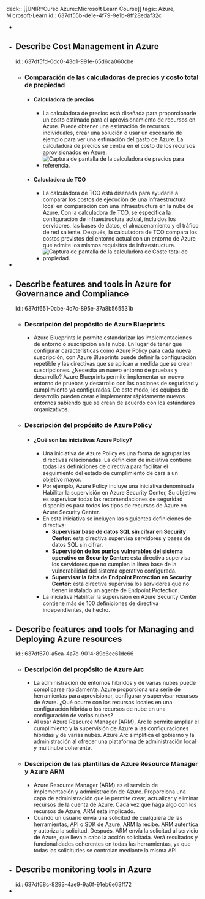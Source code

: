 deck:: [[UNIR::Curso Azure::Microsoft Learn Course]]
tags:: Azure, Microsoft-Learn
id:: 637df55b-de1e-4f79-9e1b-8ff28edaf32c

-
- ## Describe Cost Management in Azure
  id:: 637df5fd-0dc0-43d1-991e-65d6ca060cbe
	- ### Comparación de las calculadoras de precios y costo total de propiedad
		- #### Calculadora de precios
			- La calculadora de precios está diseñada para proporcionarle un costo estimado para el aprovisionamiento de recursos en Azure. Puede obtener una estimación de recursos individuales, crear una solución o usar un escenario de ejemplo para ver una estimación del gasto de Azure. La calculadora de precios se centra en el costo de los recursos aprovisionados en Azure.
			- ![Captura de pantalla de la calculadora de precios para referencia.](https://learn.microsoft.com/es-es/training/wwl-azure/describe-cost-management-azure/media/price-calculator-0a750ac3.png)
		- #### Calculadora de TCO
			- La calculadora de TCO está diseñada para ayudarle a comparar los costos de ejecución de una infraestructura local en comparación con una infraestructura en la nube de Azure. Con la calculadora de TCO, se especifica la configuración de infraestructura actual, incluidos los servidores, las bases de datos, el almacenamiento y el tráfico de red saliente. Después, la calculadora de TCO compara los costos previstos del entorno actual con un entorno de Azure que admite los mismos requisitos de infraestructura.
			- ![Captura de pantalla de la calculadora de Coste total de propiedad.](https://learn.microsoft.com/es-es/training/wwl-azure/describe-cost-management-azure/media/total-cost-ownership-657fe344.png)
-
- ## Describe features and tools in Azure for Governance and Compliance
  id:: 637df651-0cbe-4c7c-895e-37a8b565531b
	- ### Descripción del propósito de Azure Blueprints
		- Azure Blueprints le permite estandarizar las implementaciones de entorno o suscripción en la nube. En lugar de tener que configurar características como Azure Policy para cada nueva suscripción, con Azure Blueprints puede definir la configuración repetible y las directivas que se aplican a medida que se crean suscripciones. ¿Necesita un nuevo entorno de pruebas y desarrollo? Azure Blueprints permite implementar un nuevo entorno de pruebas y desarrollo con las opciones de seguridad y cumplimiento ya configuradas. De este modo, los equipos de desarrollo pueden crear e implementar rápidamente nuevos entornos sabiendo que se crean de acuerdo con los estándares organizativos.
	- ### Descripción del propósito de Azure Policy
		- #### ¿Qué son las iniciativas Azure Policy?
			- Una iniciativa de Azure Policy es una forma de agrupar las directivas relacionadas. La definición de iniciativa contiene todas las definiciones de directiva para facilitar el seguimiento del estado de cumplimiento de cara a un objetivo mayor.
			- Por ejemplo, Azure Policy incluye una iniciativa denominada Habilitar la supervisión en Azure Security Center, Su objetivo es supervisar todas las recomendaciones de seguridad disponibles para todos los tipos de recursos de Azure en Azure Security Center.
			- En esta iniciativa se incluyen las siguientes definiciones de directiva:
				- **Supervisar base de datos SQL sin cifrar en Security Center:** esta directiva supervisa servidores y bases de datos SQL sin cifrar.
				- **Supervisión de los puntos vulnerables del sistema operativo en Security Center:** esta directiva supervisa los servidores que no cumplen la línea base de la vulnerabilidad del sistema operativo configurada.
				- **Supervisar la falta de Endpoint Protection en Security Center:** esta directiva supervisa los servidores que no tienen instalado un agente de Endpoint Protection.
			- La iniciativa Habilitar la supervisión en Azure Security Center 
			  contiene más de 100 definiciones de directiva independientes, de hecho.
- ## Describe features and tools for Managing and Deploying Azure resources
  id:: 637df670-a5ca-4a7e-9014-89c6ee61de66
	- ### Descripción del propósito de Azure Arc
		- La administración de entornos híbridos y de varias nubes puede complicarse rápidamente. Azure proporciona una serie de herramientas para aprovisionar, configurar y supervisar recursos de Azure. ¿Qué ocurre con los recursos locales en una configuración híbrida o los 
		  recursos de nube en una configuración de varias nubes?
		- Al usar Azure Resource Manager (ARM), Arc le permite ampliar el cumplimiento y la supervisión de Azure a las configuraciones híbridas y de varias nubes. Azure Arc simplifica el gobierno y la administración al ofrecer una plataforma de administración local y multinube coherente.
	- ### Descripción de las plantillas de Azure Resource Manager y Azure ARM
		- Azure Resource Manager (ARM) es el servicio de implementación y administración de Azure. Proporciona una capa de administración que le permite crear, actualizar y eliminar recursos de la cuenta de Azure. Cada vez que haga algo con los recursos de Azure, ARM está implicado.
		- Cuando un usuario envía una solicitud de cualquiera de las herramientas, API o SDK de Azure, ARM la recibe. ARM autentica y autoriza la solicitud. Después, ARM envía la solicitud al servicio de Azure, que lleva a cabo la acción solicitada. Verá resultados y funcionalidades coherentes en todas las herramientas, ya que todas las solicitudes se controlan mediante la misma API.
- ## Describe monitoring tools in Azure
  id:: 637df68c-8293-4ae9-9a0f-91eb6e63ff72
-